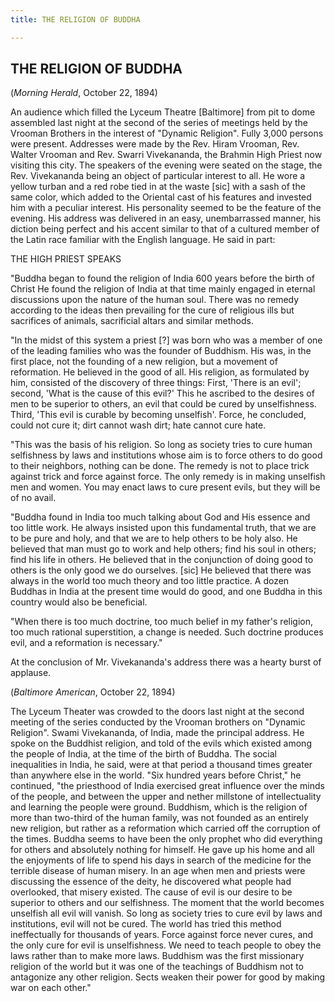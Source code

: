 ```yaml
---
title: THE RELIGION OF BUDDHA

---
```





  

## THE RELIGION OF BUDDHA

(*Morning Herald*, October 22, 1894)

An audience which filled the Lyceum Theatre \[Baltimore\] from pit to
dome assembled last night at the second of the series of meetings held
by the Vrooman Brothers in the interest of "Dynamic Religion". Fully
3,000 persons were present. Addresses were made by the Rev. Hiram
Vrooman, Rev. Walter Vrooman and Rev. Swarri Vivekananda, the Brahmin
High Priest now visiting this city. The speakers of the evening were
seated on the stage, the Rev. Vivekananda being an object of particular
interest to all. He wore a yellow turban and a red robe tied in at the
waste \[sic\] with a sash of the same color, which added to the Oriental
cast of his features and invested him with a peculiar interest. His
personality seemed to be the feature of the evening. His address was
delivered in an easy, unembarrassed manner, his diction being perfect
and his accent similar to that of a cultured member of the Latin race
familiar with the English language. He said in part:

THE HIGH PRIEST SPEAKS

"Buddha began to found the religion of India 600 years before the birth
of Christ He found the religion of India at that time mainly engaged in
eternal discussions upon the nature of the human soul. There was no
remedy according to the ideas then prevailing for the cure of religious
ills but sacrifices of animals, sacrificial altars and similar methods.

"In the midst of this system a priest \[?\] was born who was a member of
one of the leading families who was the founder of Buddhism. His was, in
the first place, not the founding of a new religion, but a movement of
reformation. He believed in the good of all. His religion, as formulated
by him, consisted of the discovery of three things: First, 'There is an
evil'; second, 'What is the cause of this evil?' This he ascribed to the
desires of men to be superior to others, an evil that could be cured by
unselfishness. Third, 'This evil is curable by becoming unselfish'.
Force, he concluded, could not cure it; dirt cannot wash dirt; hate
cannot cure hate.

"This was the basis of his religion. So long as society tries to cure
human selfishness by laws and institutions whose aim is to force others
to do good to their neighbors, nothing can be done. The remedy is not to
place trick against trick and force against force. The only remedy is in
making unselfish men and women. You may enact laws to cure present
evils, but they will be of no avail.

"Buddha found in India too much talking about God and His essence and
too little work. He always insisted upon this fundamental truth, that we
are to be pure and holy, and that we are to help others to be holy also.
He believed that man must go to work and help others; find his soul in
others; find his life in others. He believed that in the conjunction of
doing good to others is the only good we do ourselves. \[sic\] He
believed that there was always in the world too much theory and too
little practice. A dozen Buddhas in India at the present time would do
good, and one Buddha in this country would also be beneficial.

"When there is too much doctrine, too much belief in my father's
religion, too much rational superstition, a change is needed. Such
doctrine produces evil, and a reformation is necessary."

At the conclusion of Mr. Vivekananda's address there was a hearty burst
of applause.

(*Baltimore American*, October 22, 1894)

The Lyceum Theater was crowded to the doors last night at the second
meeting of the series conducted by the Vrooman brothers on "Dynamic
Religion". Swami Vivekananda, of India, made the principal address. He
spoke on the Buddhist religion, and told of the evils which existed
among the people of India, at the time of the birth of Buddha. The
social inequalities in India, he said, were at that period a thousand
times greater than anywhere else in the world. "Six hundred years before
Christ," he continued, "the priesthood of India exercised great
influence over the minds of the people, and between the upper and nether
millstone of intellectuality and learning the people were ground.
Buddhism, which is the religion of more than two-third of the human
family, was not founded as an entirely new religion, but rather as a
reformation which carried off the corruption of the times. Buddha seems
to have been the only prophet who did everything for others and
absolutely nothing for himself. He gave up his home and all the
enjoyments of life to spend his days in search of the medicine for the
terrible disease of human misery. In an age when men and priests were
discussing the essence of the deity, he discovered what people had
overlooked, that misery existed. The cause of evil is our desire to be
superior to others and our selfishness. The moment that the world
becomes unselfish all evil will vanish. So long as society tries to cure
evil by laws and institutions, evil will not be cured. The world has
tried this method ineffectually for thousands of years. Force against
force never cures, and the only cure for evil is unselfishness. We need
to teach people to obey the laws rather than to make more laws. Buddhism
was the first missionary religion of the world but it was one of the
teachings of Buddhism not to antagonize any other religion. Sects weaken
their power for good by making war on each other."


